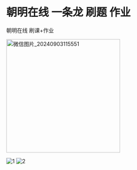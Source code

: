 # 朝明在线  一条龙 刷题 作业
朝明在线 刷课+作业

<img src="https://github.com/user-attachments/assets/ea232e17-5f43-4562-a6ab-b8d7b0d3af8d" alt="微信图片_20240903115551" width="300"/>

![1](https://github.com/user-attachments/assets/b3865fbd-887d-4dc7-afdf-265f3823c4b1)
![2](https://github.com/user-attachments/assets/1a632810-fc81-409a-9b40-db315ea6d154)
